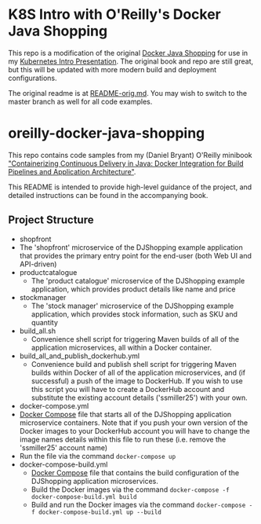 # K8S Intro with O'Reilly's Docker Java Shopping

This repo is a modification of the original [Docker Java Shopping](https://github.com/danielbryantuk/oreilly-docker-java-shopping) for use in my [Kubernetes Intro Presentation](https://github.com/ssmiller25/k8s-intro).  The original book and
repo are still great, but this will be updated with more modern build and deployment configurations.

The original readme is at [README-orig.md](README-orig.md).  You may wish to switch to the master branch as well for all code examples.

# oreilly-docker-java-shopping
This repo contains code samples from my (Daniel Bryant) O'Reilly minibook ["Containerizing Continuous Delivery in Java: Docker Integration for Build Pipelines and Application Architecture"](https://www.nginx.com/resources/library/containerizing-continuous-delivery-java/).

This README is intended to provide high-level guidance of the project, and detailed instructions can be found in the accompanying book.

## Project Structure

* shopfront
 * The 'shopfront' microservice of the DJShopping example application that provides the primary entry point for the end-user (both Web UI and API-driven)
* productcatalogue
  * The 'product catalogue' microservice of the DJShopping example application, which provides product details like name and price
* stockmanager
  * The 'stock manager' microservice of the DJShopping example application, which provides stock information, such as SKU and quantity
* build_all.sh
  * Convenience shell script for triggering Maven builds of all of the application microservices, all within a Docker container. 
* build_all_and_publish_dockerhub.yml
  * Convenience build and publish shell script for triggering Maven builds within Docker of all of the application microservices, and (if successful) a push of the image to DockerHub. If you wish to use this script you will have to create a DockerHub account and substitute the existing account details ('ssmiller25') with your own.
* docker-compose.yml
 * [Docker Compose](https://docs.docker.com/compose/) file that starts all of the DJShopping application microservice containers. Note that if you push your own version of the Docker images to your DockerHub account you will have to change the image names details within this file to run these (i.e. remove the 'ssmiller25' account name)
 * Run the file via the command `docker-compose up`
* docker-compose-build.yml
  * [Docker Compose](https://docs.docker.com/compose/) file that contains the build configuration of the DJShopping application microservices.
  * Build the Docker images via the command `docker-compose -f docker-compose-build.yml build`
  * Build and run the Docker images via the command `docker-compose -f docker-compose-build.yml up --build`
